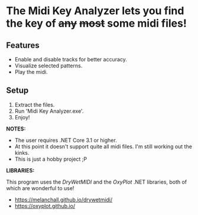 # The Midi Key Analyzer lets you find the key of ~~any~~ ~~most~~ some midi files!
## Features
* Enable and disable tracks for better accuracy.
* Visualize selected patterns.
* Play the midi.

## Setup
1. Extract the files.
2. Run 'Midi Key Analyzer.exe'.
3. Enjoy!

**NOTES:**
* The user requires .NET Core 3.1 or higher.
* At this point it doesn't support quite all midi files. I'm still working out the kinks.
* This is just a hobby project ;P

**LIBRARIES:**

This program uses the _DryWetMIDI_ and the _OxyPlot_ .NET libraries, both of which are wonderful to use!
* https://melanchall.github.io/drywetmidi/
* https://oxyplot.github.io/
